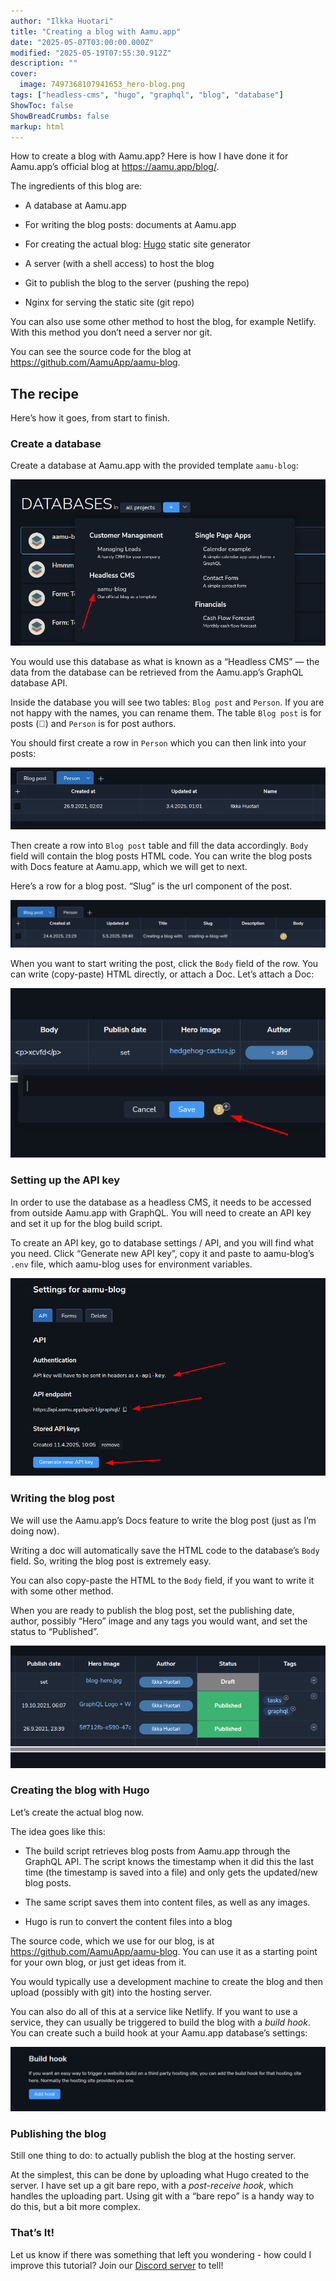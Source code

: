 ```yaml
---
author: "Ilkka Huotari"
title: "Creating a blog with Aamu.app"
date: "2025-05-07T03:00:00.000Z"
modified: "2025-05-19T07:55:30.912Z"
description: ""
cover:
  image: 7497368107941653_hero-blog.png
tags: ["headless-cms", "hugo", "graphql", "blog", "database"]
ShowToc: false
ShowBreadCrumbs: false
markup: html
---
```


<p>How to create a blog with Aamu.app? Here is how I have done it for Aamu.app’s official blog at <a target="_blank" rel="noopener noreferrer nofollow" href="https://aamu.app/blog/">https://aamu.app/blog/</a>.</p><p>The ingredients of this blog are:</p><ul><li><p>A database at Aamu.app</p></li><li><p>For writing the blog posts: documents at Aamu.app</p></li><li><p>For creating the actual blog: <a target="_blank" rel="noopener noreferrer nofollow" href="https://gohugo.io/" id="3cc0064a-8cad-48d6-93df-8f6ff1fd33b7">Hugo</a> static site generator</p></li><li><p>A server (with a shell access) to host the blog</p></li><li><p>Git to publish the blog to the server (pushing the repo)</p></li><li><p>Nginx for serving the static site (git repo)</p></li></ul><p>You can also use some other method to host the blog, for example Netlify. With this method you don’t need a server nor git. </p><p>You can see the source code for the blog at <a target="_blank" rel="noopener noreferrer nofollow" href="https://github.com/AamuApp/aamu-blog">https://github.com/AamuApp/aamu-blog</a>.</p><h2>The recipe</h2><p>Here’s how it goes, from start to finish.</p><h3>Create a database</h3><p>Create a database at Aamu.app with the provided template <code>aamu-blog</code>:</p><img src="4498532418958996_image.png" style="width: auto;" id="6a02906c-18cf-41b5-ab6e-2fce80636e12"><p>You would use this database as what is known as a “Headless CMS” — the data from the database can be retrieved from the Aamu.app’s GraphQL database API.</p><p>Inside the database you will see two tables: <code>Blog post</code> and <code>Person</code>. If you are not happy with the names, you can rename them. The table <code>Blog post</code> is for posts (<span data-node="emoji" data-emoji="🧐" data-annotation="face with monocle" style="user-select: text; font-family: &quot;Twemoji Mozilla&quot;, &quot;Apple Color Emoji&quot;, &quot;Segoe UI Emoji&quot;, &quot;Segoe UI Symbol&quot;, &quot;Noto Color Emoji&quot;, &quot;EmojiOne Color&quot;, &quot;Android Emoji&quot;, sans-serif;"><img alt="face with monocle" style="display: none; width: 1em; height: 1em;"><span role="img" aria-label="face with monocle" style="display: inline-block;">🧐</span></span>) and <code>Person</code> is for post authors. </p><p>You should first create a row in <code>Person</code> which you can then link into your posts:</p><img src="6205132962244837_image.png" style="width: auto;" id="5917a2b7-ec52-427e-8736-30eec3f0f1cb"><p>Then create a row into <code>Blog post</code> table and fill the data accordingly. <code>Body</code> field will contain the blog posts HTML code. You can write the blog posts with Docs feature at Aamu.app, which we will get to next.</p><p>Here’s a row for a blog post. “Slug” is the url component of the post.</p><img src="9893596250162374_image.png" style="width: auto;" id="060b0e45-1182-4550-b4b6-5e61e7e5a840"><p>When you want to start writing the post, click the <code>Body</code> field of the row. You can write (copy-paste) HTML directly, or attach a Doc. Let’s attach a Doc:</p><img src="4803449033798477_image.png" style="width: auto;" id="c661eb18-e621-42ce-8ff2-bdf677690af3"><h3>Setting up the API key</h3><p>In order to use the database as a headless CMS, it needs to be accessed from outside Aamu.app with GraphQL. You will need to create an API key and set it up for the blog build script.</p><p>To create an API key, go to database settings / API, and you will find what you need. Click “Generate new API key”, copy it and paste to aamu-blog’s <code>.env</code> file, which aamu-blog uses for environment variables.</p><img src="9396622736180206_image.png" style="width: auto;" id="d8f43f8d-896e-4ef5-93c7-43b14d721c8a"><h3>Writing the blog post</h3><p>We will use the Aamu.app’s Docs feature to write the blog post (just as I’m doing now). </p><p>Writing a doc will automatically save the HTML code to the database’s <code>Body</code> field. So, writing the blog post is extremely easy.</p><p>You can also copy-paste the HTML to the <code>Body</code> field, if you want to write it with some other method.</p><p>When you are ready to publish the blog post, set the publishing date, author, possibly “Hero” image and any tags you would want, and set the status to “Published”.</p><img src="2317143311587608_image.png" style="width: auto;" id="897251ed-bc94-4e2f-a80a-d6e86e1cda40"><h3>Creating the blog with Hugo</h3><p>Let’s create the actual blog now. </p><p>The idea goes like this:</p><ul><li><p>The build script retrieves blog posts from Aamu.app through the GraphQL API. The script knows the timestamp when it did this the last time (the timestamp is saved into a file) and only gets the updated/new blog posts.</p></li><li><p>The same script saves them into content files, as well as any images.</p></li><li><p>Hugo is run to convert the content files into a blog</p></li></ul><p>The source code, which we use for our blog, is at <a target="_blank" rel="noopener noreferrer nofollow" href="https://github.com/AamuApp/aamu-blog">https://github.com/AamuApp/aamu-blog</a>. You can use it as a starting point for your own blog, or just get ideas from it.</p><p>You would typically use a development machine to create the blog and then upload (possibly with git) into the hosting server. </p><p>You can also do all of this at a service like Netlify. If you want to use a service, they can usually be triggered to build the blog with a <em>build hook</em>. You can create such a build hook at your Aamu.app database’s settings: </p><img src="6944096656964447_image.png" style="width: auto;" id="41324f84-1d74-4408-bd69-35ddd2b9a86b"><h3>Publishing the blog</h3><p>Still one thing to do: to actually publish the blog at the hosting server.</p><p>At the simplest, this can be done by uploading what Hugo created to the server. I have set up a git bare repo, with a <em>post-receive hook</em>, which handles the uploading part. Using git with a “bare repo” is a handy way to do this, but a bit more complex.</p><h3>That’s It!</h3><p>Let us know if there was something that left you wondering - how could I improve this tutorial? Join our <a target="_blank" rel="noopener noreferrer nofollow" href="https://discord.com/channels/922305146493489174/922305146946469890" id="108dc934-4e23-49f0-9bb8-56214bb85c38">Discord server</a> to tell!</p><p></p><p></p><p></p>